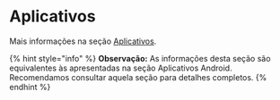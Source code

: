 # Aplicativos

Mais informações na seção [Aplicativos](../../../editar-politica/aplicativos/).

{% hint style="info" %}
**Observação:** As informações desta seção são equivalentes às apresentadas na seção Aplicativos Android. Recomendamos consultar aquela seção para detalhes completos.
{% endhint %}
